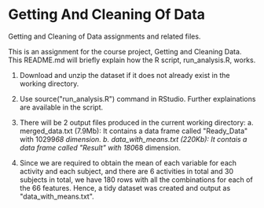 # Getting And Cleaning Of Data
Getting and Cleaning of Data assignments and related files.

This is an assignment for the course project, Getting and Cleaning Data.
This README.md will briefly explain how the R script, run_analysis.R, works.

1. Download and unzip the dataset if it does not already exist in the working directory.

2. Use source("run_analysis.R") command in RStudio. Further explainations are available in the script.

3. There will be 2 output files produced in the current working directory:
   a. merged_data.txt (7.9Mb): It contains a data frame called "Ready_Data" with 10299*68 dimension.
   b. data_with_means.txt (220Kb): It contais a data frame called "Result" with 180*68 dimension.

4. Since we are required to obtain the mean of each variable for each activity and each subject, and there are 
   6 activities in total and 30 subjects in total, we have 180 rows with all the combinations for each of the 66 
   features. Hence, a tidy dataset was created and output as "data_with_means.txt".

